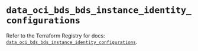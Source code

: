 # `data_oci_bds_bds_instance_identity_configurations`

Refer to the Terraform Registry for docs: [`data_oci_bds_bds_instance_identity_configurations`](https://registry.terraform.io/providers/hashicorp/oci/7.19.0/docs/data-sources/bds_bds_instance_identity_configurations).
